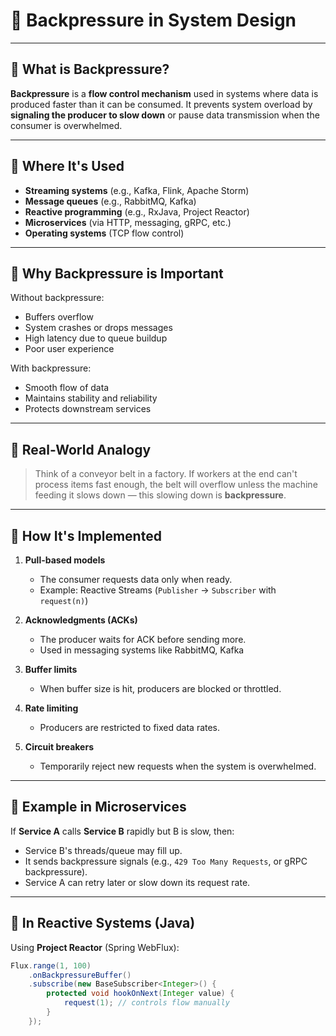 # 🧠 Backpressure in System Design

---

## 🔹 What is Backpressure?

**Backpressure** is a **flow control mechanism** used in systems where data is produced faster than it can be consumed. It prevents system overload by **signaling the producer to slow down** or pause data transmission when the consumer is overwhelmed.

---

## 🔹 Where It's Used

- **Streaming systems** (e.g., Kafka, Flink, Apache Storm)
- **Message queues** (e.g., RabbitMQ, Kafka)
- **Reactive programming** (e.g., RxJava, Project Reactor)
- **Microservices** (via HTTP, messaging, gRPC, etc.)
- **Operating systems** (TCP flow control)

---

## 🔹 Why Backpressure is Important

Without backpressure:

- Buffers overflow
- System crashes or drops messages
- High latency due to queue buildup
- Poor user experience

With backpressure:

- Smooth flow of data
- Maintains stability and reliability
- Protects downstream services

---

## 🔹 Real-World Analogy

> Think of a conveyor belt in a factory. If workers at the end can't process items fast enough, the belt will overflow unless the machine feeding it slows down — this slowing down is **backpressure**.

---

## 🔹 How It's Implemented

1. **Pull-based models**
   - The consumer requests data only when ready.
   - Example: Reactive Streams (`Publisher` → `Subscriber` with `request(n)`)

2. **Acknowledgments (ACKs)**
   - The producer waits for ACK before sending more.
   - Used in messaging systems like RabbitMQ, Kafka

3. **Buffer limits**
   - When buffer size is hit, producers are blocked or throttled.

4. **Rate limiting**
   - Producers are restricted to fixed data rates.

5. **Circuit breakers**
   - Temporarily reject new requests when the system is overwhelmed.

---

## 🔹 Example in Microservices

If **Service A** calls **Service B** rapidly but B is slow, then:

- Service B's threads/queue may fill up.
- It sends backpressure signals (e.g., `429 Too Many Requests`, or gRPC backpressure).
- Service A can retry later or slow down its request rate.

---

## 🔹 In Reactive Systems (Java)

Using **Project Reactor** (Spring WebFlux):

```java
Flux.range(1, 100)
    .onBackpressureBuffer()
    .subscribe(new BaseSubscriber<Integer>() {
        protected void hookOnNext(Integer value) {
            request(1); // controls flow manually
        }
    });
